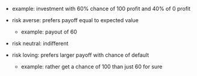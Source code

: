 - example: investment with 60% chance of 100 profit and 40% of 0 profit

- risk averse: prefers payoff equal to expected value
	- example: payout of 60
- risk neutral: indifferent
- risk loving: prefers larger payoff with chance of default
	- example: rather get a chance of 100 than just 60 for sure